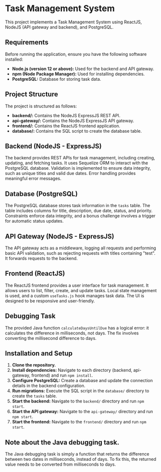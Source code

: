 # Task Management System

This project implements a Task Management System using ReactJS, NodeJS (API gateway and backend), and PostgreSQL.

## Requirements

Before running the application, ensure you have the following software installed:

* **Node.js (version 12 or above):** Used for the backend and API gateway.
* **npm (Node Package Manager):** Used for installing dependencies.
* **PostgreSQL:** Database for storing task data.

## Project Structure

The project is structured as follows:

* **backend/:** Contains the NodeJS ExpressJS REST API.
* **api-gateway/:** Contains the NodeJS ExpressJS API gateway.
* **frontend/:** Contains the ReactJS frontend application.
* **database/:** Contains the SQL script to create the database table.

## Backend (NodeJS - ExpressJS)

The backend provides REST APIs for task management, including creating, updating, and fetching tasks. It uses Sequelize ORM to interact with the PostgreSQL database. Validation is implemented to ensure data integrity, such as unique titles and valid due dates. Error handling provides meaningful error messages.

## Database (PostgreSQL)

The PostgreSQL database stores task information in the `tasks` table. The table includes columns for title, description, due date, status, and priority. Constraints enforce data integrity, and a bonus challenge involves a trigger for automatic status updates.

## API Gateway (NodeJS - ExpressJS)

The API gateway acts as a middleware, logging all requests and performing basic API validation, such as rejecting requests with titles containing "test". It forwards requests to the backend.

## Frontend (ReactJS)

The ReactJS frontend provides a user interface for task management. It allows users to list, filter, create, and update tasks. Local state management is used, and a custom `useTasks.js` hook manages task data. The UI is designed to be responsive and user-friendly.

## Debugging Task

The provided Java function `calculateDaysUntilDue` has a logical error: it calculates the difference in milliseconds, not days. The fix involves converting the millisecond difference to days.

## Installation and Setup

1.  **Clone the repository.**
2.  **Install dependencies:** Navigate to each directory (backend, api-gateway, frontend) and run `npm install`.
3.  **Configure PostgreSQL:** Create a database and update the connection details in the backend configuration.
4.  **Run migrations:** Execute the SQL script in the `database/` directory to create the `tasks` table.
5.  **Start the backend:** Navigate to the `backend/` directory and run `npm start`.
6.  **Start the API gateway:** Navigate to the `api-gateway/` directory and run `npm start`.
7.  **Start the frontend:** Navigate to the `frontend/` directory and run `npm start`.

## Note about the Java debugging task.

The Java debugging task is simply a function that returns the difference between two dates in milliseconds, instead of days. To fix this, the returned value needs to be converted from milliseconds to days.
